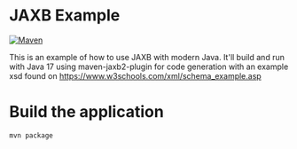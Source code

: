 JAXB Example
============

[![Maven](https://github.com/SingingBush/jaxb-example/actions/workflows/maven.yml/badge.svg)](https://github.com/SingingBush/jaxb-example/actions/workflows/maven.yml)

This is an example of how to use JAXB with modern Java. It'll build and run with Java 17 using maven-jaxb2-plugin for code generation with an example xsd found on https://www.w3schools.com/xml/schema_example.asp

# Build the application

```
mvn package
```
